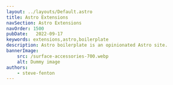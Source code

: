 ```yaml
---
layout: ../layouts/Default.astro
title: Astro Extensions
navSection: Astro Extensions
navOrder: 1500
pubDate:   2022-09-17
keywords: extensions,astro,boilerplate
description: Astro boilerplate is an opinionated Astro site.
bannerImage:
    src: /surface-accessories-700.webp
    alt: Dummy image
authors:
    - steve-fenton
---
```

